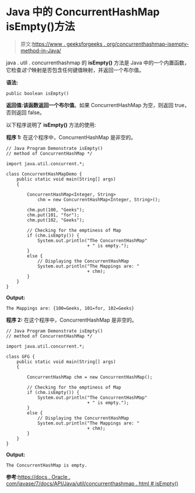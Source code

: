 # Java 中的 ConcurrentHashMap isEmpty()方法

> 原文:[https://www . geeksforgeeks . org/concurrenthashmap-isempty-method-in-Java/](https://www.geeksforgeeks.org/concurrenthashmap-isempty-method-in-java/)

java . util . concurrenthashmap 的 **isEmpty()** 方法是 Java 中的一个内置函数，它检查*这个*映射是否包含任何键值映射，并返回一个布尔值。

**语法:**

```
public boolean isEmpty()
```

**返回值:**该函数返回一个**布尔值**。如果 ConcurrentHashMap 为空，则返回 true，否则返回 false。

以下程序说明了 **isEmpty()** 方法的使用:

**程序 1:** 在这个程序中，ConcurrentHashMap 是非空的。

```
// Java Program Demonstrate isEmpty()
// method of ConcurrentHashMap */

import java.util.concurrent.*;

class ConcurrentHashMapDemo {
    public static void main(String[] args)
    {

        ConcurrentHashMap<Integer, String>
            chm = new ConcurrentHashMap<Integer, String>();

        chm.put(100, "Geeks");
        chm.put(101, "for");
        chm.put(102, "Geeks");

        // Checking for the emptiness of Map
        if (chm.isEmpty()) {
            System.out.println("The ConcurrentHashMap"
                               + " is empty.");
        }
        else {
            // Displaying the ConcurrentHashMap
            System.out.println("The Mappings are: "
                               + chm);
        }
    }
}
```

**Output:**

```
The Mappings are: {100=Geeks, 101=for, 102=Geeks}

```

**程序 2:** 在这个程序中，ConcurrentHashMap 是非空的。

```
// Java Program Demonstrate isEmpty()
// method of ConcurrentHashMap */

import java.util.concurrent.*;

class GFG {
    public static void main(String[] args)
    {

        ConcurrentHashMap chm = new ConcurrentHashMap();

        // Checking for the emptiness of Map
        if (chm.isEmpty()) {
            System.out.println("The ConcurrentHashMap"
                               + " is empty.");
        }
        else {
            // Displaying the ConcurrentHashMap
            System.out.println("The Mappings are: "
                               + chm);
        }
    }
}
```

**Output:**

```
The ConcurrentHashMap is empty.

```

**参考:**[https://docs . Oracle . com/javase/7/docs/API/Java/util/concurrenthashmap . html # isEmpty()](https://docs.oracle.com/javase/7/docs/api/java/util/concurrent/ConcurrentHashMap.html#isEmpty())